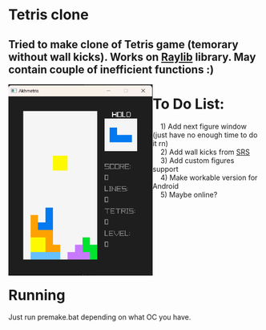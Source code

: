 # Tetris clone
Tried to make clone of Tetris game (temorary without wall kicks). Works on [Raylib](https://github.com/raysan5/raylib) library. May contain couple of inefficient functions :)
---
<img align="left" src="https://github.com/aDamTea/Akhmetris/blob/master/image.png" width="288px">

To Do List:
===
&nbsp;&nbsp;&nbsp;&nbsp;1) Add next figure window (just have no enough time to do it rn)<br>
&nbsp;&nbsp;&nbsp;&nbsp;2) Add wall kicks from [SRS](https://tetris.fandom.com/wiki/SRS)<br>
&nbsp;&nbsp;&nbsp;&nbsp;3) Add custom figures support<br>
&nbsp;&nbsp;&nbsp;&nbsp;4) Make workable version for Android<br>
&nbsp;&nbsp;&nbsp;&nbsp;5) Maybe online?<br>
<br><br><br><br><br><br><br><br>
# Running 
Just run premake.bat depending on what OC you have. 
